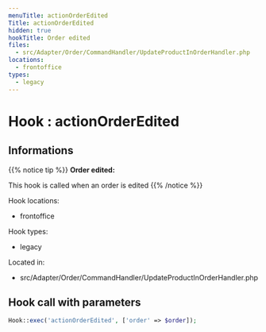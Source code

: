 ```yaml
---
menuTitle: actionOrderEdited
Title: actionOrderEdited
hidden: true
hookTitle: Order edited
files:
  - src/Adapter/Order/CommandHandler/UpdateProductInOrderHandler.php
locations:
  - frontoffice
types:
  - legacy
---
```


# Hook : actionOrderEdited

## Informations

{{% notice tip %}}
**Order edited:** 

This hook is called when an order is edited
{{% /notice %}}

Hook locations: 
  - frontoffice

Hook types: 
  - legacy

Located in: 
  - src/Adapter/Order/CommandHandler/UpdateProductInOrderHandler.php

## Hook call with parameters

```php
Hook::exec('actionOrderEdited', ['order' => $order]);
```